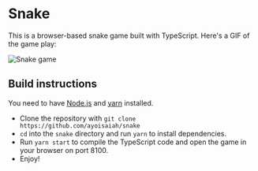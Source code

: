 # Snake

This is a browser-based snake game built with TypeScript. Here's a GIF of the
game play:

![Snake game](https://rawcdn.githack.com/ayoisaiah/snake/9a161ca180945528af008605b456ac155227f6ec/demo.gif)

## Build instructions

You need to have [Node.js](https://nodejs.org/en/download/) and [yarn](https://yarnpkg.com/lang/en/docs/install/) installed.

- Clone the repository with `git clone https://github.com/ayoisaiah/snake`
- `cd` into the `snake` directory and run `yarn` to install dependencies.
- Run `yarn start` to compile the TypeScript code and open the game in your
    browser on port 8100.
- Enjoy!
